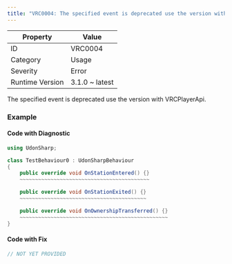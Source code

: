 ```yaml
---
title: "VRC0004: The specified event is deprecated use the version with VRCPlayerApi"
---
```


| Property        | Value          |
| --------------- | -------------- |
| ID              | VRC0004        |
| Category        | Usage          |
| Severity        | Error          |
| Runtime Version | 3.1.0 ~ latest |

The specified event is deprecated use the version with VRCPlayerApi\.

### Example

#### Code with Diagnostic

```csharp
using UdonSharp;

class TestBehaviour0 : UdonSharpBehaviour
{
    public override void OnStationEntered() {}
    ~~~~~~~~~~~~~~~~~~~~~~~~~~~~~~~~~~~~~~~~~~

    public override void OnStationExited() {}
    ~~~~~~~~~~~~~~~~~~~~~~~~~~~~~~~~~~~~~~~~~

    public override void OnOwnershipTransferred() {}
    ~~~~~~~~~~~~~~~~~~~~~~~~~~~~~~~~~~~~~~~~~~~~~~~~
}
```

#### Code with Fix

```csharp
// NOT YET PROVIDED
```

